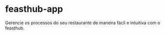 # feasthub-app
Gerencie os processos do seu restaurante de maneira fácil e intuitiva com o feasthub.
